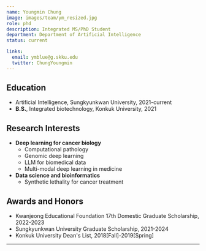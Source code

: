```yaml
---
name: Youngmin Chung
image: images/team/ym_resized.jpg
role: phd
description: Integrated MS/PhD Student
department: Department of Artificial Intelligence
status: current

links:
  email: ymblue@g.skku.edu
  twitter: ChungYoungmin
---
```


## **Education**
* Artificial Intelligence, Sungkyunkwan University, 2021-current
* **B.S.**, Integrated biotechnology, Konkuk University, 2021

## **Research Interests**

* **Deep learning for cancer biology**
  - Computational pathology
  - Genomic deep learning
  - LLM for biomedical data
  - Multi-modal deep learning in medicine
* **Data science and bioinformatics**
  - Synthetic lethality for cancer treatment

## **Awards and Honors**

* Kwanjeong Educational Foundation 17th Domestic Graduate Scholarship, 2022-2023 
* Sungkyunkwan University Graduate Scholarship, 2021-2024
* Konkuk University Dean's List, 2018[Fall]-2019[Spring]

---



